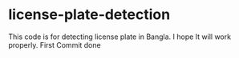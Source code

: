 # license-plate-detection
This code is for detecting license plate in Bangla. I hope It will work properly.
First Commit done